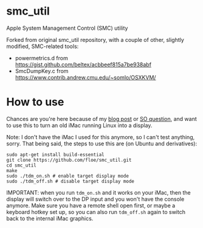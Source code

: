 # smc_util
Apple System Management Control (SMC) utility

Forked from original smc_util repository, with a couple of other, slightly modified, SMC-related tools:
* powermetrics.d from https://gist.github.com/beltex/acbbeef815a7be938abf
* SmcDumpKey.c from https://www.contrib.andrew.cmu.edu/~somlo/OSXKVM/

# How to use

Chances are you're here because of my [blog post](https://floe.butterbrot.org/matrix/hacking/tdm/) or [SO question](https://stackoverflow.com/questions/43491594/reverse-engineering-the-target-display-mode-on-an-imac/), and want to use this to turn an old iMac running Linux into a display.

Note: I don't have the iMac I used for this anymore, so I can't test anything, sorry. That being said, the steps to use this are (on Ubuntu and derivatives):

```
sudo apt-get install build-essential
git clone https://github.com/floe/smc_util.git
cd smc_util
make
sudo ./tdm_on.sh # enable target display mode
sudo ./tdm_off.sh # disable target display mode
```

IMPORTANT: when you run `tdm_on.sh` and it works on your iMac, then the display will switch over to the DP input and you won't have the console anymore. Make sure you have a remote shell open first, or maybe a keyboard hotkey set up, so you can also run `tdm_off.sh` again to switch back to the internal iMac graphics.
